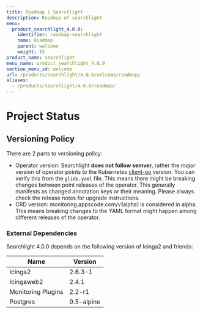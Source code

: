 ```yaml
---
title: Roadmap | Searchlight
description: Roadmap of searchlight
menu:
  product_searchlight_4.0.0:
    identifier: roadmap-searchlight
    name: Roadmap
    parent: welcome
    weight: 15
product_name: searchlight
menu_name: product_searchlight_4.0.0
section_menu_id: welcome
url: /products/searchlight/4.0.0/welcome/roadmap/
aliases:
  - /products/searchlight/4.0.0/roadmap/
---
```


# Project Status

## Versioning Policy
There are 2 parts to versioning policy:
 - Operator version: Searchlight __does not follow semver__, rather the _major_ version of operator points to the
Kubernetes [client-go](https://github.com/kubernetes/client-go#branches-and-tags) version.
You can verify this from the `glide.yaml` file. This means there might be breaking changes
between point releases of the operator. This generally manifests as changed annotation keys or their meaning.
Please always check the release notes for upgrade instructions.
 - CRD version: monitoring.appscode.com/v1alpha1 is considered in alpha. This means breaking changes to the YAML format
might happen among different releases of the operator.

### External Dependencies
Searchlight 4.0.0 depends on the following version of Icinga2 and friends:

| Name                   | Version    |
|------------------------|------------|
| Icinga2                | 2.6.3-1    |
| Icingaweb2             | 2.4.1      |
| Monitoring Plugins     | 2.2-r1     |
| Postgres               | 9.5-alpine |

